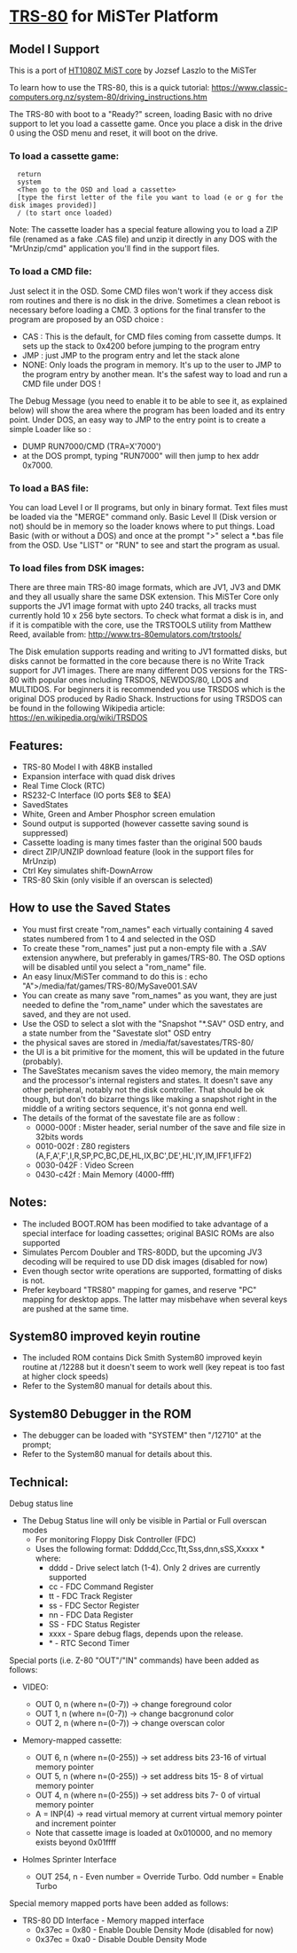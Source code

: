 # [TRS-80](https://en.wikipedia.org/wiki/TRS-80) for MiSTer Platform
## Model I Support ##
This is a port of [HT1080Z MiST core](https://github.com/mist-devel/ht1080z) by Jozsef Laszlo to the MiSTer

To learn how to use the TRS-80, this is a quick tutorial:
https://www.classic-computers.org.nz/system-80/driving_instructions.htm

The TRS-80 with boot to a "Ready?" screen, loading Basic with no drive support to let you load a cassette game. Once you place a disk in the drive 0 using the OSD menu and reset, it will boot on the drive.

### To load a cassette game:
```
  return
  system
  <Then go to the OSD and load a cassette>
  [type the first letter of the file you want to load (e or g for the disk images provided)]
  / (to start once loaded)
```
Note: The cassette loader has a special feature allowing you to load a ZIP file (renamed as a fake .CAS file) and unzip it directly in any DOS with the "MrUnzip/cmd" application you'll find in the support files.

### To load a CMD file:
Just select it in the OSD. Some CMD files won't work if they access disk rom routines and there is no disk in the drive. Sometimes a clean reboot is necessary before loading a CMD.
3 options for the final transfer to the program are proposed by an OSD choice :
 * CAS : This is the default, for CMD files coming from cassette dumps. It sets up the stack to 0x4200 before jumping to the program entry
 * JMP : just JMP to the program entry and let the stack alone
 * NONE: Only loads the program in memory. It's up to the user to JMP to the program entry by another mean. It's the safest way to load and run a CMD file under DOS !

The Debug Message (you need to enable it to be able to see it, as explained below) will show the area where the program has been loaded and its entry point.
Under DOS, an easy way to JMP to the entry point is to create a simple Loader like so :
 * DUMP RUN7000/CMD (TRA=X'7000')
 * at the DOS prompt, typing "RUN7000<enter>" will then jump to hex addr 0x7000.

### To load a BAS file:
You can load Level I or II programs, but only in binary format. Text files must be loaded via the "MERGE" command only. Basic Level II (Disk version or not) should be in memory so the loader knows where to put things.
Load Basic (with or without a DOS) and once at the prompt ">" select a \*.bas file from the OSD. Use "LIST" or "RUN" to see and start the program as usual. 

### To load files from DSK images:
There are three main TRS-80 image formats, which are JV1, JV3 and DMK and they all usually share the same DSK extension.  This MiSTer Core only supports the JV1 image format with upto 240 tracks, all tracks must currently hold 10 x 256 byte sectors.  To check what format a disk is in, and if it is compatible with the core, use the TRSTOOLS utility from Matthew Reed, available from: http://www.trs-80emulators.com/trstools/

The Disk emulation supports reading and writing to JV1 formatted disks, but disks cannot be formatted in the core because there is no Write Track support for JV1 images.  There are many different DOS versions for the TRS-80 with popular ones including TRSDOS, NEWDOS/80, LDOS and MULTIDOS.  For beginners it is recommended you use TRSDOS which is the original DOS produced by Radio Shack.  Instructions for using TRSDOS can be found in the following Wikipedia article: https://en.wikipedia.org/wiki/TRSDOS

## Features:
 * TRS-80 Model I with 48KB installed
 * Expansion interface with quad disk drives
 * Real Time Clock (RTC)
 * RS232-C Interface (IO ports $E8 to $EA)
 * SavedStates
 * White, Green and Amber Phosphor screen emulation
 * Sound output is supported (however cassette saving sound is suppressed)
 * Cassette loading is many times faster than the original 500 bauds
 * direct ZIP/UNZIP download feature (look in the support files for MrUnzip)
 * Ctrl Key simulates shift-DownArrow
 * TRS-80 Skin (only visible if an overscan is selected)

## How to use the Saved States
 * You must first create "rom_names" each virtually containing 4 saved states numbered from 1 to 4 and selected in the OSD
 * To create these "rom_names" just put a non-empty file with a .SAV extension anywhere, but preferably in games/TRS-80. The OSD options will be disabled until you select a "rom_name" file.
 * An easy linux/MiSTer command to do this is : echo "A">/media/fat/games/TRS-80/MySave001.SAV
 * You can create as many save "rom_names" as you want, they are just needed to define the "rom_name" under which the savestates are saved, and they are not used.
 * Use the OSD to select a slot with the "Snapshot "\*.SAV" OSD entry, and a state number from the "Savestate slot" OSD entry 
 * the physical saves are stored in /media/fat/savestates/TRS-80/
 * the UI is a bit primitive for the moment, this will be updated in the future (probably).
 * The SaveStates mecanism saves the video memory, the main memory and the processor's internal registers and states. It doesn't save any other peripheral, notably not the disk controller. That should be ok though, but don't do bizarre things like making a snapshot right in the middle of a writing sectors sequence, it's not gonna end well.
 * The details of the format of the savestate file are as follow :
   - 0000-000f : Mister header, serial number of the save and file size in 32bits words
   - 0010-002f : Z80 registers (A,F,A',F',I,R,SP,PC,BC,DE,HL,IX,BC',DE',HL',IY,IM,IFF1,IFF2)
   - 0030-042F : Video Screen 
   - 0430-c42f : Main Memory (4000-ffff) 

## Notes:
 * The included BOOT.ROM has been modified to take advantage of a special interface for loading cassettes; original BASIC ROMs are also supported
 * Simulates Percom Doubler and TRS-80DD, but the upcoming JV3 decoding will be required to use DD disk images (disabled for now)
 * Even though sector write operations are supported, formatting of disks is not.
 * Prefer keyboard "TRS80" mapping for games, and reserve "PC" mapping for desktop apps. The latter may misbehave when several keys are pushed at the same time.

## System80 improved keyin routine
 * The included ROM contains Dick Smith System80 improved keyin routine at /12288 but it doesn't seem to work well (key repeat is too fast at higher clock speeds)
 * Refer to the System80 manual for details about this.

## System80 Debugger in the ROM 
 * The debugger can be loaded with "SYSTEM" then "/12710" at the prompt;
 * Refer to the System80 manual for details about this. 

## Technical:
Debug status line
 * The Debug Status line will only be visible in Partial or Full overscan modes
   * For monitoring Floppy Disk Controller (FDC)
   * Uses the following format: Ddddd,Ccc,Ttt,Sss,dnn,sSS,Xxxxx \* where:
     * dddd - Drive select latch (1-4).  Only 2 drives are currently supported
     * cc   - FDC Command Register
     * tt   - FDC Track Register
     * ss   - FDC Sector Register
     * nn   - FDC Data Register
     * SS   - FDC Status Register
     * xxxx - Spare debug flags, depends upon the release. 
     * \*   - RTC Second Timer


Special ports (i.e. Z-80 "OUT"/"IN" commands) have been added as follows:
 * VIDEO:
   * OUT 0, n (where n=(0-7)) -> change foreground color
   * OUT 1, n (where n=(0-7)) -> change bacgronund color
   * OUT 2, n (where n=(0-7)) -> change overscan color

 * Memory-mapped cassette:
   * OUT 6, n (where n=(0-255)) -> set address bits 23-16 of virtual memory pointer
   * OUT 5, n (where n=(0-255)) -> set address bits 15- 8 of virtual memory pointer
   * OUT 4, n (where n=(0-255)) -> set address bits  7- 0 of virtual memory pointer
   * A = INP(4)  -> read virtual memory at current virtual memory pointer and increment pointer
   * Note that cassette image is loaded at 0x010000, and no memory exists beyond 0x01ffff

 * Holmes Sprinter Interface
   * OUT 254, n - Even number = Override Turbo.  Odd number = Enable Turbo

Special memory mapped ports have been added as follows:

* TRS-80 DD Interface - Memory mapped interface
    * 0x37ec = 0x80 - Enable Double Density Mode  (disabled for now)
    * 0x37ec = 0xa0 - Disable Double Density Mode
